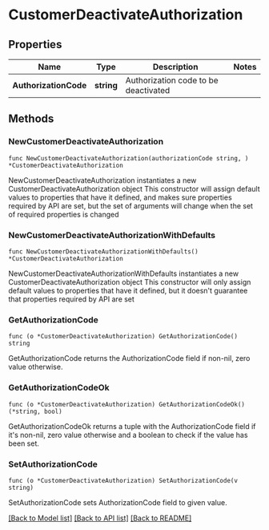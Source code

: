 # CustomerDeactivateAuthorization

## Properties

Name | Type | Description | Notes
------------ | ------------- | ------------- | -------------
**AuthorizationCode** | **string** | Authorization code to be deactivated | 

## Methods

### NewCustomerDeactivateAuthorization

`func NewCustomerDeactivateAuthorization(authorizationCode string, ) *CustomerDeactivateAuthorization`

NewCustomerDeactivateAuthorization instantiates a new CustomerDeactivateAuthorization object
This constructor will assign default values to properties that have it defined,
and makes sure properties required by API are set, but the set of arguments
will change when the set of required properties is changed

### NewCustomerDeactivateAuthorizationWithDefaults

`func NewCustomerDeactivateAuthorizationWithDefaults() *CustomerDeactivateAuthorization`

NewCustomerDeactivateAuthorizationWithDefaults instantiates a new CustomerDeactivateAuthorization object
This constructor will only assign default values to properties that have it defined,
but it doesn't guarantee that properties required by API are set

### GetAuthorizationCode

`func (o *CustomerDeactivateAuthorization) GetAuthorizationCode() string`

GetAuthorizationCode returns the AuthorizationCode field if non-nil, zero value otherwise.

### GetAuthorizationCodeOk

`func (o *CustomerDeactivateAuthorization) GetAuthorizationCodeOk() (*string, bool)`

GetAuthorizationCodeOk returns a tuple with the AuthorizationCode field if it's non-nil, zero value otherwise
and a boolean to check if the value has been set.

### SetAuthorizationCode

`func (o *CustomerDeactivateAuthorization) SetAuthorizationCode(v string)`

SetAuthorizationCode sets AuthorizationCode field to given value.



[[Back to Model list]](../README.md#documentation-for-models) [[Back to API list]](../README.md#documentation-for-api-endpoints) [[Back to README]](../README.md)



